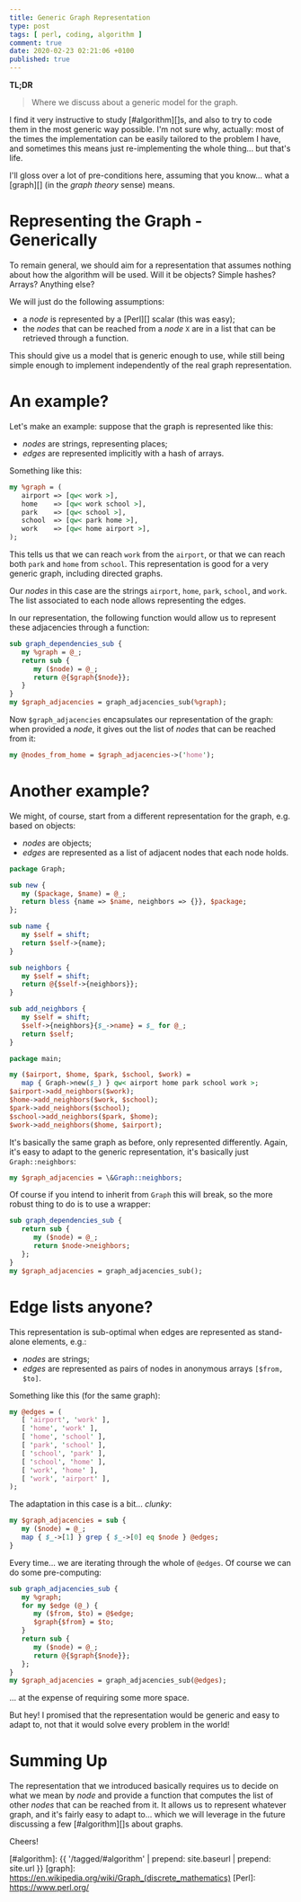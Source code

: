 ```yaml
---
title: Generic Graph Representation
type: post
tags: [ perl, coding, algorithm ]
comment: true
date: 2020-02-23 02:21:06 +0100
published: true
---
```


**TL;DR**

> Where we discuss about a generic model for the graph.

I find it very instructive to study [#algorithm][]s, and also to try to code
them in the most generic way possible. I'm not sure why, actually: most of
the times the implementation can be easily tailored to the problem I have,
and sometimes this means just re-implementing the whole thing... but that's
life.

I'll gloss over a lot of pre-conditions here, assuming that you know... what
a [graph][] (in the *graph theory* sense) means.


# Representing the Graph - Generically

To remain general, we should aim for a representation that assumes nothing
about how the algorithm will be used. Will it be objects? Simple hashes?
Arrays? Anything else?

We will just do the following assumptions:

- a *node* is represented by a [Perl][] scalar (this was easy);
- the *nodes* that can be reached from a *node* `X` are in a list that can
  be retrieved through a function.

This should give us a model that is generic enough to use, while still being
simple enough to implement independently of the real graph representation.

# An example?

Let's make an example: suppose that the graph is represented like this:

- *nodes* are strings, representing places;
- *edges* are represented implicitly with a hash of arrays.

Something like this:

```perl
my %graph = (
   airport => [qw< work >],
   home    => [qw< work school >],
   park    => [qw< school >],
   school  => [qw< park home >],
   work    => [qw< home airport >],
);
```

This tells us that we can reach `work` from the `airport`, or that we can
reach both `park` and `home` from `school`. This representation is good for
a very generic graph, including directed graphs.

Our *nodes* in this case are the strings `airport`, `home`, `park`,
`school`, and `work`.  The list associated to each node allows representing
the edges.

In our representation, the following function would allow us to represent
these adjacencies through a function:

```perl
sub graph_dependencies_sub {
   my %graph = @_;
   return sub {
      my ($node) = @_;
      return @{$graph{$node}};
   }
}
my $graph_adjacencies = graph_adjacencies_sub(%graph);
```

Now `$graph_adjacencies` encapsulates our representation of the graph: when
provided a *node*, it gives out the list of *nodes* that can be reached from
it:

```perl
my @nodes_from_home = $graph_adjacencies->('home');
```

# Another example?

We might, of course, start from a different representation for the graph,
e.g. based on objects:

- *nodes* are objects;
- *edges* are represented as a list of adjacent nodes that each node holds.


```perl
package Graph;

sub new {
   my ($package, $name) = @_;
   return bless {name => $name, neighbors => {}}, $package;
};

sub name {
   my $self = shift;
   return $self->{name};
}

sub neighbors {
   my $self = shift;
   return @{$self->{neighbors}};
}

sub add_neighbors {
   my $self = shift;
   $self->{neighbors}{$_->name} = $_ for @_;
   return $self;
}

package main;

my ($airport, $home, $park, $school, $work) =
   map { Graph->new($_) } qw< airport home park school work >;
$airport->add_neighbors($work);
$home->add_neighbors($work, $school);
$park->add_neighbors($school);
$school->add_neighbors($park, $home);
$work->add_neighbors($home, $airport);
```

It's basically the same graph as before, only represented differently.
Again, it's easy to adapt to the generic representation, it's basically just
`Graph::neighbors`:

```perl
my $graph_adjacencies = \&Graph::neighbors;
```

Of course if you intend to inherit from `Graph` this will break, so the more
robust thing to do is to use a wrapper:

```perl
sub graph_dependencies_sub {
   return sub {
      my ($node) = @_;
      return $node->neighbors;
   };
}
my $graph_adjacencies = graph_adjacencies_sub();
```

# Edge lists anyone?

This representation is sub-optimal when edges are represented as stand-alone
elements, e.g.:

- *nodes* are strings;
- *edges* are represented as pairs of nodes in anonymous arrays `[$from, $to]`.

Something like this (for the same graph):

```perl
my @edges = (
   [ 'airport', 'work' ],
   [ 'home', 'work' ],
   [ 'home', 'school' ],
   [ 'park', 'school' ],
   [ 'school', 'park' ],
   [ 'school', 'home' ],
   [ 'work', 'home' ],
   [ 'work', 'airport' ],
);
```

The adaptation in this case is a bit... *clunky*:

```perl
my $graph_adjacencies = sub {
   my ($node) = @_;
   map { $_->[1] } grep { $_->[0] eq $node } @edges;
}
```

Every time... we are iterating through the whole of `@edges`. Of course we
can do some pre-computing:

```perl
sub graph_adjacencies_sub {
   my %graph;
   for my $edge (@_) {
      my ($from, $to) = @$edge;
      $graph{$from} = $to;
   }
   return sub {
      my ($node) = @_;
      return @{$graph{$node}};
   };
}
my $graph_adjacencies = graph_adjacencies_sub(@edges);
```

... at the expense of requiring some more space.

But hey! I promised that the representation would be generic and easy to
adapt to, not that it would solve every problem in the world!

# Summing Up

The representation that we introduced basically requires us to decide on
what we mean by *node* and provide a function that computes the list of
other *nodes* that can be reached from it. It allows us to represent
whatever graph, and it's fairly easy to adapt to... which we will leverage
in the future discussing a few [#algorithm][]s about graphs.

Cheers!

[#algorithm]: {{ '/tagged/#algorithm' | prepend: site.baseurl | prepend: site.url }}
[graph]: https://en.wikipedia.org/wiki/Graph_(discrete_mathematics)
[Perl]: https://www.perl.org/
